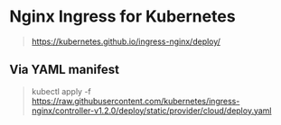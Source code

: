 # Nginx Ingress for Kubernetes

> https://kubernetes.github.io/ingress-nginx/deploy/


## Via YAML manifest

> kubectl apply -f https://raw.githubusercontent.com/kubernetes/ingress-nginx/controller-v1.2.0/deploy/static/provider/cloud/deploy.yaml

